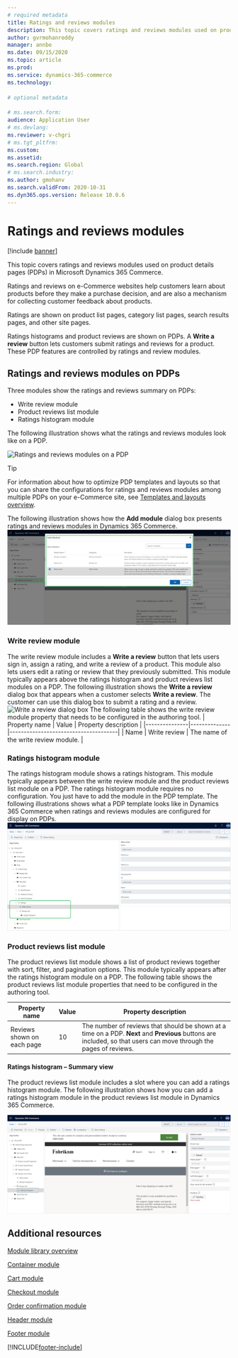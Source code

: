 ```yaml
---
# required metadata
title: Ratings and reviews modules
description: This topic covers ratings and reviews modules used on product details pages in Microsoft Dynamics 365 Commerce.
author: gvrmohanreddy
manager: annbe
ms.date: 09/15/2020
ms.topic: article
ms.prod: 
ms.service: dynamics-365-commerce
ms.technology: 

# optional metadata

# ms.search.form: 
audience: Application User
# ms.devlang: 
ms.reviewer: v-chgri
# ms.tgt_pltfrm: 
ms.custom: 
ms.assetid: 
ms.search.region: Global
# ms.search.industry: 
ms.author: gmohanv
ms.search.validFrom: 2020-10-31
ms.dyn365.ops.version: Release 10.0.6
---
```


# Ratings and reviews modules

[!include [banner](includes/banner.md)]

This topic covers ratings and reviews modules used on product details pages (PDPs) in Microsoft Dynamics 365 Commerce.

Ratings and reviews on e-Commerce websites help customers learn about products before they make a purchase decision, and are also a mechanism for collecting customer feedback about products. 

Ratings are shown on product list pages, category list pages, search results pages, and other site pages. 

Ratings histograms and product reviews are shown on PDPs. A **Write a review** button lets customers submit ratings and reviews for a product. These PDP features are controlled by ratings and review modules.

## Ratings and reviews modules on PDPs 

Three modules show the ratings and reviews summary on PDPs:
- Write review module
- Product reviews list module
- Ratings histogram module
 
The following illustration shows what the ratings and reviews modules look like on a PDP.

![Ratings and reviews modules on a PDP](media/rnr-eCommerce-pdp-reviews-modules_design.png)

> [!TIP] 
> For information about how to optimize PDP templates and layouts so that you can share the configurations for ratings and reviews modules among multiple PDPs on your e-Commerce site, see [Templates and layouts overview](templates-layouts-overview.md).

The following illustration shows how the **Add module** dialog box presents ratings and reviews modules in Dynamics 365 Commerce.
![Add module dialog box](media/rnr-eCommerce-pdp-adding-rnr-modules.png)

### Write review module

The write review module includes a **Write a review** button that lets users sign in, assign a rating, and write a review of a product. This module also lets users edit a rating or review that they previously submitted. This module typically appears above the ratings histogram and product reviews list modules on a PDP.
The following illustration shows the **Write a review** dialog box that appears when a customer selects **Write a review**. The customer can use this dialog box to submit a rating and a review.
![Write a review dialog box](media/rnr-eCommerce-write-review-module.png)
The following table shows the write review module property that needs to be configured in the authoring tool.
| Property name | Value        | Property description                 |
|---------------|--------------|--------------------------------------|
| Name          | Write review | The name of the write review module. |

### Ratings histogram module

The ratings histogram module shows a ratings histogram. This module typically appears between the write review module and the product reviews list module on a PDP.
The ratings histogram module requires no configuration. You just have to add the module in the PDP template. 
The following illustrations shows what a PDP template looks like in Dynamics 365 Commerce when ratings and reviews modules are configured for display on PDPs.
![PDP template when ratings and reviews are configured for display on PDPs](media/rnr-eCommerce-pdp-reviews-modules.png)

### Product reviews list module

The product reviews list module shows a list of product reviews together with sort, filter, and pagination options. This module typically appears after the ratings histogram module on a PDP.
The following table shows the product reviews list module properties that need to be configured in the authoring tool.

| Property name              | Value | Property description |
|----------------------------|-------| ---------------------|
| Reviews shown on each page | 10    | The number of reviews that should be shown at a time on a PDP. **Next** and **Previous** buttons are included, so that users can move through the pages of reviews. |

#### Ratings histogram – Summary view

The product reviews list module includes a slot where you can add a ratings histogram module. The following illustration shows how you can add a ratings histogram module in the product reviews list module in Dynamics 365 Commerce.

![Adding a ratings histogram module in a product reviews list module](media/rnr-eCommerce-pdp-rating-histogram-summary.png)

## Additional resources

[Module library overview](starter-kit-overview.md)

[Container module](add-container-module.md)

[Cart module](add-cart-module.md)

[Checkout module](add-checkout-module.md)

[Order confirmation module](order-confirmation-module.md)

[Header module](author-header-module.md)

[Footer module](author-footer-module.md)


[!INCLUDE[footer-include](../includes/footer-banner.md)]